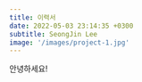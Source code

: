 ```yaml
---
title: 이력서
date: 2022-05-03 23:14:35 +0300
subtitle: SeongJin Lee
image: '/images/project-1.jpg'
---
```


안녕하세요!

